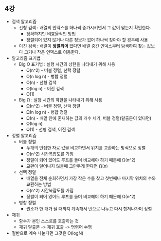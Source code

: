 4강
--------

* 검색 알고리즘
  * 선형 검색 : 배열의 인덱스를 하나씩 증가시키면서 그 값이 맞는지 확인한다.
    * 정확하지만 비효율적인 방법
    * 정렬되어 있지 않거나 다른 정보가 없어 하나씩 찾아야 할 경우에 사용
  * 이진 검색 : 배열이 **정렬되어** 있다면 배열 중간 인덱스부터 탐색하여 찾는 값보다 크거나 작은 인덱스로 이동한다.
* 알고리즘 표기법
  * Big O 표기법 : 실행 시간의 상한을 나타내기 위해 사용
    * O(n^2) - 버블 정렬, 선택 정렬
    * O(n log n) - 병합 정렬
    * O(n) - 선형 검색
    * O(log n) - 이진 검색
    * O(1)
  * Big Ω : 실행 시간의 하한을 나타내기 위해 사용
    * Ω(n^2) - 버블 정렬, 선택 정렬
    * Ω(n log n) - 병합 정렬
    * Ω(n) - 배열 안에 존재하는 값의 개수 세기, 버블 정렬(탈출문이 있다면)
    * Ω(log n)
    * Ω(1) - 선형 검색, 이진 검색
* 정렬 알고리즘
  * 버블 정렬
    * 두개의 인접한 자료 값을 비교하면서 위치를 교환하는 방식으로 정렬
    * O(n^2) 시간복잡도를 가짐
    * 정렬이 되어 있어도 루프를 돌며 비교해야 하기 때문에 Ω(n^2)
    * 교환이 일어나지 않을때 그만두게 한다면 Ω(n)
  * 선택 정렬
    * 배열을 전체 순회하면서 가장 작은 수를 찾고 첫번째나 마지막 위치의 수와 교환하는 방법
    * O(n^2) 시간복잡도를 가짐
    * 정렬이 되어 있어도 루프를 돌며 비교해야 하기 때문에 Ω(n^2)
  * 병합 정렬
    * 원소가 한 개가 될 때까지 계속해서 반으로 나누고 다시 합쳐나가며 정렬
* 재귀
  * 함수가 본인 스스로를 호출하는 것
  * 재귀 탈출문 -> 재귀 호출 -> 명령어 수행
* 절반으로 계속 나눈다면 그것은 O(logN)